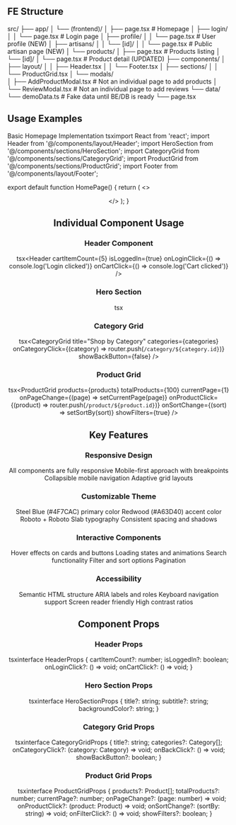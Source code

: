 
## FE Structure
src/
├── app/
│   └── (frontend)/
│       ├── page.tsx                    # Homepage
│       ├── login/
│       │   └── page.tsx               # Login page
│       ├── profile/
│       │   └── page.tsx               # User profile (NEW)
│       ├── artisans/
│       │   └── [id]/
│       │       └── page.tsx           # Public artisan page (NEW)
│       └── products/
│           ├── page.tsx               # Products listing
│           └── [id]/
│               └── page.tsx           # Product detail (UPDATED)
├── components/
│   ├── layout/
│   │   ├── Header.tsx
│   │   └── Footer.tsx
│   ├── sections/
│   │   └── ProductGrid.tsx
│   └── modals/                        
│       ├── AddProductModal.tsx        # Not an individual page to add products
│       └── ReviewModal.tsx            # Not an individual page to add reviews
└── data/
    └── demoData.ts                    # Fake data until BE/DB is ready
        └── page.tsx

## Usage Examples
Basic Homepage Implementation
tsximport React from 'react';
import Header from '@/components/layout/Header';
import HeroSection from '@/components/sections/HeroSection';
import CategoryGrid from '@/components/sections/CategoryGrid';
import ProductGrid from '@/components/sections/ProductGrid';
import Footer from '@/components/layout/Footer';

export default function HomePage() {
  return (
    <>
      <Header cartItemCount={3} isLoggedIn={false} />
      <HeroSection 
        title="Your Custom Title"
        subtitle="Your custom subtitle here"
      />
      <CategoryGrid categories={yourCategories} />
      <ProductGrid products={yourProducts} />
      <Footer />
    </>
  );
}

## Individual Component Usage
### Header Component
tsx<Header
  cartItemCount={5}
  isLoggedIn={true}
  onLoginClick={() => console.log('Login clicked')}
  onCartClick={() => console.log('Cart clicked')}
/>
### Hero Section
tsx<HeroSection
  title="Discover Unique Handcrafted Treasures"
  subtitle="Connect with talented artisans..."
  backgroundColor="#E5E7EB"
/>
### Category Grid
tsx<CategoryGrid
  title="Shop by Category"
  categories={categories}
  onCategoryClick={(category) => router.push(`/category/${category.id}`)}
  showBackButton={false}
/>
### Product Grid
tsx<ProductGrid
  products={products}
  totalProducts={100}
  currentPage={1}
  onPageChange={(page) => setCurrentPage(page)}
  onProductClick={(product) => router.push(`/product/${product.id}`)}
  onSortChange={(sort) => setSortBy(sort)}
  showFilters={true}
/>
## Key Features
### Responsive Design

All components are fully responsive
Mobile-first approach with breakpoints
Collapsible mobile navigation
Adaptive grid layouts

### Customizable Theme

Steel Blue (#4F7CAC) primary color
Redwood (#A63D40) accent color
Roboto + Roboto Slab typography
Consistent spacing and shadows

### Interactive Components

Hover effects on cards and buttons
Loading states and animations
Search functionality
Filter and sort options
Pagination

### Accessibility

Semantic HTML structure
ARIA labels and roles
Keyboard navigation support
Screen reader friendly
High contrast ratios

## Component Props
### Header Props
tsxinterface HeaderProps {
  cartItemCount?: number;
  isLoggedIn?: boolean;
  onLoginClick?: () => void;
  onCartClick?: () => void;
}

### Hero Section Props
tsxinterface HeroSectionProps {
  title?: string;
  subtitle?: string;
  backgroundColor?: string;
}

### Category Grid Props
tsxinterface CategoryGridProps {
  title?: string;
  categories?: Category[];
  onCategoryClick?: (category: Category) => void;
  onBackClick?: () => void;
  showBackButton?: boolean;
}

### Product Grid Props
tsxinterface ProductGridProps {
  products?: Product[];
  totalProducts?: number;
  currentPage?: number;
  onPageChange?: (page: number) => void;
  onProductClick?: (product: Product) => void;
  onSortChange?: (sortBy: string) => void;
  onFilterClick?: () => void;
  showFilters?: boolean;
}